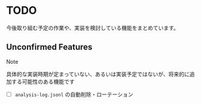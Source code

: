 # TODO

今後取り組む予定の作業や、実装を検討している機能をまとめています。

## Unconfirmed Features

> [!NOTE]
> 具体的な実装時期が定まっていない、あるいは実装予定ではないが、将来的に追加する可能性のある機能です

- [ ] `analysis-log.jsonl` の自動削除・ローテーション
